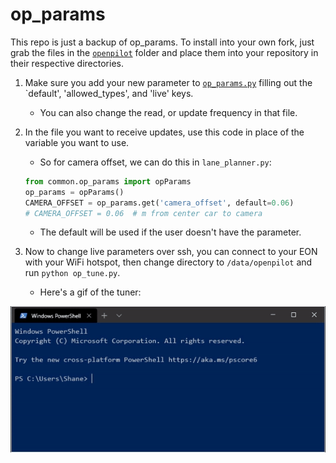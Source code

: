 # op_params

This repo is just a backup of op_params. To install into your own fork, just grab the files in the [`openpilot`](/openpilot) folder and place them into your repository in their respective directories.

1. Make sure you add your new parameter to [`op_params.py`](/openpilot/common/op_params.py) filling out the `default', 'allowed_types', and 'live' keys.
   * You can also change the read, or update frequency in that file.
2. In the file you want to receive updates, use this code in place of the variable you want to use.
   * So for camera offset, we can do this in `lane_planner.py`:
   ```python
   from common.op_params import opParams
   op_params = opParams()
   CAMERA_OFFSET = op_params.get('camera_offset', default=0.06)
   # CAMERA_OFFSET = 0.06  # m from center car to camera
   ```
   * The default will be used if the user doesn't have the parameter.

3. Now to change live parameters over ssh, you can connect to your EON with your WiFi hotspot, then change directory to `/data/openpilot` and run `python op_tune.py`.
   * Here's a gif of the tuner:

<img src="gifs/op_tune.gif?raw=true" width="600">
